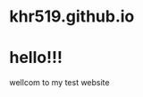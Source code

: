 # khr519.github.io

<!DOCTYPE html>
<html>
    <head>
        <!-- <meta charset="utf8">
        <title>Test 1</title> -->
    </head>
</html>
    <body>
        <h1>hello!!!</h1>
        <p>wellcom to my test website</p>
    </body>
</html>
